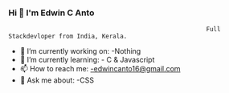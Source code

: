 ###                                                               Hi 👋 I'm Edwin C Anto
                                                           Full Stackdevloper from India, Kerala.

- 🔭 I’m currently working on: -Nothing
- 🌱 I’m currently learning: - C & Javascript
- 📫 How to reach me: -edwincanto16@gmail.com
- 💬 Ask me about: -CSS



<!--
**Eduzzz03/Eduzzz03** is a ✨ _special_ ✨ repository because its `README.md` (this file) appears on your GitHub profile.

Here are some ideas to get you started:

- 🔭 I’m currently working on ...
- 🌱 I’m currently learning ...
- 👯 I’m looking to collaborate on ...
- 🤔 I’m looking for help with ...
- 💬 Ask me about ...
- 📫 How to reach me: ...
- 😄 Pronouns: ...
- ⚡ Fun fact: ...
-->
